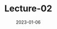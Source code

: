 ---
type: lecture
date: 2023-01-06
title: Lecture-02

# optional
# please use /static_files/notes directory to store notes
# thumbnail: /static_files/path/to/image.jpg

# optional
tldr: "What is a model?"
# optional
# set it to true if you dont want this lecture to appear in the updates section
hide_from_announcments: false

# optional
links: 
    #- url: /static_files/presentations/lec.zip
    #  name: notes
    #- url: /static_files/presentations/code.zip
    #  name: codes
    - url: /static_files/presentations/iitG_DA623_lect_02.pdf
      name: slides
    #- url: /static_files/presentations/lec.zip
    #  name: other
---